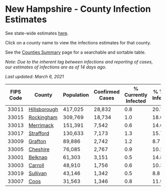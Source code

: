 # New Hampshire - County Infection Estimates

See state-wide estimates [here](/infections/us-nh).

Click on a county name to view the infections estimates for that county.

See the [Counties Summary](/infections/summary-counties) page for a searchable and sortable table.

*Note: Due to the inherent lag between infections and reporting of cases, our estimates of infections are as of 14 days ago.*

*Last updated: March 6, 2021*

|   FIPS Code |                       County |   Population |   Confirmed Cases |   % Currently Infected |   % Total Infected |
|-------------|------------------------------|--------------|-------------------|------------------------|--------------------|
|       33011 | [Hillsborough](hillsborough) |      417,025 |            28,832 |                    0.8 |               20.7 |
|       33015 |     [Rockingham](rockingham) |      309,769 |            18,734 |                    1.0 |               18.0 |
|       33013 |       [Merrimack](merrimack) |      151,391 |             7,542 |                    0.6 |               14.6 |
|       33017 |       [Strafford](strafford) |      130,633 |             7,173 |                    1.3 |               15.7 |
|       33009 |           [Grafton](grafton) |       89,886 |             2,742 |                    1.2 |                8.7 |
|       33005 |         [Cheshire](cheshire) |       76,085 |             2,767 |                    0.9 |               10.2 |
|       33001 |           [Belknap](belknap) |       61,303 |             3,151 |                    0.5 |               14.8 |
|       33003 |           [Carroll](carroll) |       48,910 |             1,756 |                    0.6 |               10.3 |
|       33019 |         [Sullivan](sullivan) |       43,146 |             1,342 |                    0.5 |                8.8 |
|       33007 |                 [Coos](coos) |       31,563 |             1,346 |                    0.8 |               11.9 |